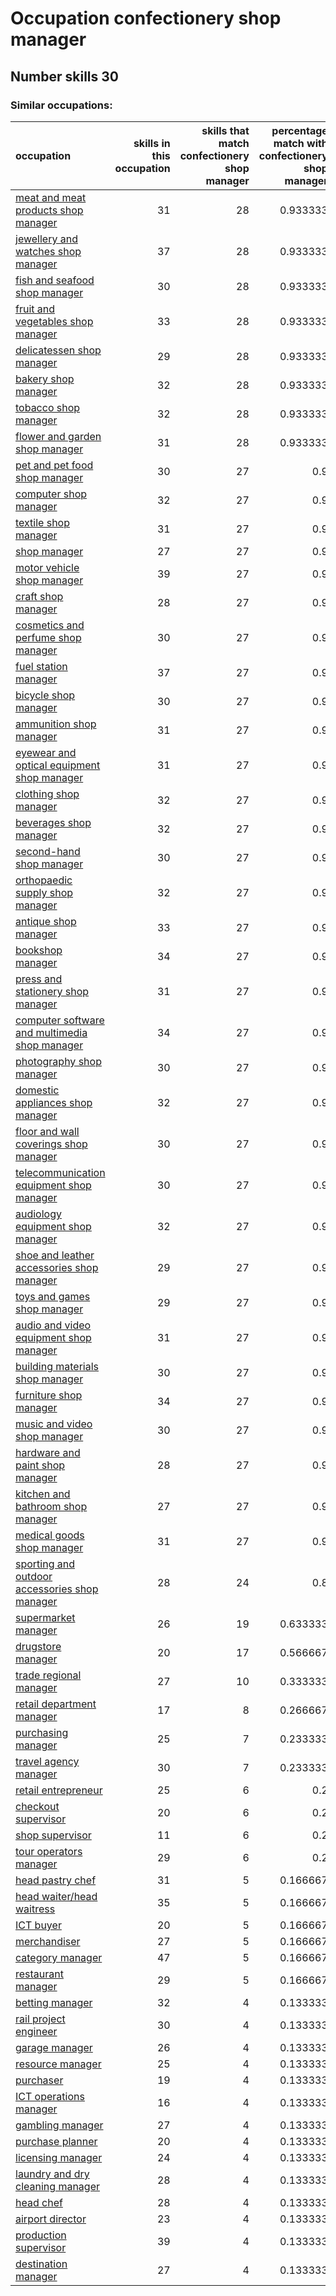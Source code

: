 # Occupation confectionery shop manager
## Number skills 30
### Similar occupations:
| occupation                                                                                        |   skills in this occupation |   skills that match confectionery shop manager |   percentage match with confectionery shop manager |   skills not in confectionery shop manager |
|:--------------------------------------------------------------------------------------------------|----------------------------:|-----------------------------------------------:|---------------------------------------------------:|-------------------------------------------:|
| [meat and meat products shop manager](meat_and_meat_products_shop_manager.md)                     |                          31 |                                             28 |                                           0.933333 |                                          3 |
| [jewellery and watches shop manager](jewellery_and_watches_shop_manager.md)                       |                          37 |                                             28 |                                           0.933333 |                                          9 |
| [fish and seafood shop manager](fish_and_seafood_shop_manager.md)                                 |                          30 |                                             28 |                                           0.933333 |                                          2 |
| [fruit and vegetables shop manager](fruit_and_vegetables_shop_manager.md)                         |                          33 |                                             28 |                                           0.933333 |                                          5 |
| [delicatessen shop manager](delicatessen_shop_manager.md)                                         |                          29 |                                             28 |                                           0.933333 |                                          1 |
| [bakery shop manager](bakery_shop_manager.md)                                                     |                          32 |                                             28 |                                           0.933333 |                                          4 |
| [tobacco shop manager](tobacco_shop_manager.md)                                                   |                          32 |                                             28 |                                           0.933333 |                                          4 |
| [flower and garden shop manager](flower_and_garden_shop_manager.md)                               |                          31 |                                             28 |                                           0.933333 |                                          3 |
| [pet and pet food shop manager](pet_and_pet_food_shop_manager.md)                                 |                          30 |                                             27 |                                           0.9      |                                          3 |
| [computer shop manager](computer_shop_manager.md)                                                 |                          32 |                                             27 |                                           0.9      |                                          5 |
| [textile shop manager](textile_shop_manager.md)                                                   |                          31 |                                             27 |                                           0.9      |                                          4 |
| [shop manager](shop_manager.md)                                                                   |                          27 |                                             27 |                                           0.9      |                                          0 |
| [motor vehicle shop manager](motor_vehicle_shop_manager.md)                                       |                          39 |                                             27 |                                           0.9      |                                         12 |
| [craft shop manager](craft_shop_manager.md)                                                       |                          28 |                                             27 |                                           0.9      |                                          1 |
| [cosmetics and perfume shop manager](cosmetics_and_perfume_shop_manager.md)                       |                          30 |                                             27 |                                           0.9      |                                          3 |
| [fuel station manager](fuel_station_manager.md)                                                   |                          37 |                                             27 |                                           0.9      |                                         10 |
| [bicycle shop manager](bicycle_shop_manager.md)                                                   |                          30 |                                             27 |                                           0.9      |                                          3 |
| [ammunition shop manager](ammunition_shop_manager.md)                                             |                          31 |                                             27 |                                           0.9      |                                          4 |
| [eyewear and optical equipment shop manager](eyewear_and_optical_equipment_shop_manager.md)       |                          31 |                                             27 |                                           0.9      |                                          4 |
| [clothing shop manager](clothing_shop_manager.md)                                                 |                          32 |                                             27 |                                           0.9      |                                          5 |
| [beverages shop manager](beverages_shop_manager.md)                                               |                          32 |                                             27 |                                           0.9      |                                          5 |
| [second-hand shop manager](second-hand_shop_manager.md)                                           |                          30 |                                             27 |                                           0.9      |                                          3 |
| [orthopaedic supply shop manager](orthopaedic_supply_shop_manager.md)                             |                          32 |                                             27 |                                           0.9      |                                          5 |
| [antique shop manager](antique_shop_manager.md)                                                   |                          33 |                                             27 |                                           0.9      |                                          6 |
| [bookshop manager](bookshop_manager.md)                                                           |                          34 |                                             27 |                                           0.9      |                                          7 |
| [press and stationery shop manager](press_and_stationery_shop_manager.md)                         |                          31 |                                             27 |                                           0.9      |                                          4 |
| [computer software and multimedia shop manager](computer_software_and_multimedia_shop_manager.md) |                          34 |                                             27 |                                           0.9      |                                          7 |
| [photography shop manager](photography_shop_manager.md)                                           |                          30 |                                             27 |                                           0.9      |                                          3 |
| [domestic appliances shop manager](domestic_appliances_shop_manager.md)                           |                          32 |                                             27 |                                           0.9      |                                          5 |
| [floor and wall coverings shop manager](floor_and_wall_coverings_shop_manager.md)                 |                          30 |                                             27 |                                           0.9      |                                          3 |
| [telecommunication equipment shop manager](telecommunication_equipment_shop_manager.md)           |                          30 |                                             27 |                                           0.9      |                                          3 |
| [audiology equipment shop manager](audiology_equipment_shop_manager.md)                           |                          32 |                                             27 |                                           0.9      |                                          5 |
| [shoe and leather accessories shop manager](shoe_and_leather_accessories_shop_manager.md)         |                          29 |                                             27 |                                           0.9      |                                          2 |
| [toys and games shop manager](toys_and_games_shop_manager.md)                                     |                          29 |                                             27 |                                           0.9      |                                          2 |
| [audio and video equipment shop manager](audio_and_video_equipment_shop_manager.md)               |                          31 |                                             27 |                                           0.9      |                                          4 |
| [building materials shop manager](building_materials_shop_manager.md)                             |                          30 |                                             27 |                                           0.9      |                                          3 |
| [furniture shop manager](furniture_shop_manager.md)                                               |                          34 |                                             27 |                                           0.9      |                                          7 |
| [music and video shop manager](music_and_video_shop_manager.md)                                   |                          30 |                                             27 |                                           0.9      |                                          3 |
| [hardware and paint shop manager](hardware_and_paint_shop_manager.md)                             |                          28 |                                             27 |                                           0.9      |                                          1 |
| [kitchen and bathroom shop manager](kitchen_and_bathroom_shop_manager.md)                         |                          27 |                                             27 |                                           0.9      |                                          0 |
| [medical goods shop manager](medical_goods_shop_manager.md)                                       |                          31 |                                             27 |                                           0.9      |                                          4 |
| [sporting and outdoor accessories shop manager](sporting_and_outdoor_accessories_shop_manager.md) |                          28 |                                             24 |                                           0.8      |                                          4 |
| [supermarket manager](supermarket_manager.md)                                                     |                          26 |                                             19 |                                           0.633333 |                                          7 |
| [drugstore manager](drugstore_manager.md)                                                         |                          20 |                                             17 |                                           0.566667 |                                          3 |
| [trade regional manager](trade_regional_manager.md)                                               |                          27 |                                             10 |                                           0.333333 |                                         17 |
| [retail department manager](retail_department_manager.md)                                         |                          17 |                                              8 |                                           0.266667 |                                          9 |
| [purchasing manager](purchasing_manager.md)                                                       |                          25 |                                              7 |                                           0.233333 |                                         18 |
| [travel agency manager](travel_agency_manager.md)                                                 |                          30 |                                              7 |                                           0.233333 |                                         23 |
| [retail entrepreneur](retail_entrepreneur.md)                                                     |                          25 |                                              6 |                                           0.2      |                                         19 |
| [checkout supervisor](checkout_supervisor.md)                                                     |                          20 |                                              6 |                                           0.2      |                                         14 |
| [shop supervisor](shop_supervisor.md)                                                             |                          11 |                                              6 |                                           0.2      |                                          5 |
| [tour operators manager](tour_operators_manager.md)                                               |                          29 |                                              6 |                                           0.2      |                                         23 |
| [head pastry chef](head_pastry_chef.md)                                                           |                          31 |                                              5 |                                           0.166667 |                                         26 |
| [head waiter/head waitress](head_waiter-head_waitress.md)                                         |                          35 |                                              5 |                                           0.166667 |                                         30 |
| [ICT buyer](ICT_buyer.md)                                                                         |                          20 |                                              5 |                                           0.166667 |                                         15 |
| [merchandiser](merchandiser.md)                                                                   |                          27 |                                              5 |                                           0.166667 |                                         22 |
| [category manager](category_manager.md)                                                           |                          47 |                                              5 |                                           0.166667 |                                         42 |
| [restaurant manager](restaurant_manager.md)                                                       |                          29 |                                              5 |                                           0.166667 |                                         24 |
| [betting manager](betting_manager.md)                                                             |                          32 |                                              4 |                                           0.133333 |                                         28 |
| [rail project engineer](rail_project_engineer.md)                                                 |                          30 |                                              4 |                                           0.133333 |                                         26 |
| [garage manager](garage_manager.md)                                                               |                          26 |                                              4 |                                           0.133333 |                                         22 |
| [resource manager](resource_manager.md)                                                           |                          25 |                                              4 |                                           0.133333 |                                         21 |
| [purchaser](purchaser.md)                                                                         |                          19 |                                              4 |                                           0.133333 |                                         15 |
| [ICT operations manager](ICT_operations_manager.md)                                               |                          16 |                                              4 |                                           0.133333 |                                         12 |
| [gambling manager](gambling_manager.md)                                                           |                          27 |                                              4 |                                           0.133333 |                                         23 |
| [purchase planner](purchase_planner.md)                                                           |                          20 |                                              4 |                                           0.133333 |                                         16 |
| [licensing manager](licensing_manager.md)                                                         |                          24 |                                              4 |                                           0.133333 |                                         20 |
| [laundry and dry cleaning manager](laundry_and_dry_cleaning_manager.md)                           |                          28 |                                              4 |                                           0.133333 |                                         24 |
| [head chef](head_chef.md)                                                                         |                          28 |                                              4 |                                           0.133333 |                                         24 |
| [airport director](airport_director.md)                                                           |                          23 |                                              4 |                                           0.133333 |                                         19 |
| [production supervisor](production_supervisor.md)                                                 |                          39 |                                              4 |                                           0.133333 |                                         35 |
| [destination manager](destination_manager.md)                                                     |                          27 |                                              4 |                                           0.133333 |                                         23 |
